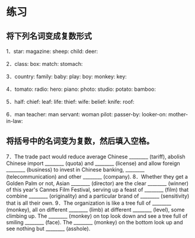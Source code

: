 # 练习

## 将下列名词变成复数形式

1．star:
 magazine:
 sheep:
 child:
 deer:

2．class:
 box:
 match:
 stomach:

3．country:
 family:
 baby:
 play:
 boy:
 monkey:
 key:

4．tomato:
 radio:
 hero:
 piano:
 photo:
 studio:
 potato:
 bamboo:

5．half:
 chief:
 leaf:
 life:
 thief:
 wife:
 belief:
 knife:
 roof:

6．man teacher:
 man servant:
 woman pilot:
 passer-by:
 looker-on:
 mother-in-law:

## 将括号中的名词变为复数，然后填入空格。

7．The trade pact would reduce average Chinese ________ (tariff), abolish Chinese import ________ (quota) and ________ (license) and allow foreign ________ (business) to invest in Chinese banking, ________ (telecommunication) and other ________ (company).
8．Whether they get a Golden Palm or not, Asian ________ (director) are the clear ________ (winner) of this year's Cannes Film Festival, serving up a feast of ________ (film) that combine ________ (originality) and a particular brand of ________ (sensitivity) that is all their own.
9．The organization is like a tree full of ________ (monkey), all on different ________ (limb) at different ________ (level), some climbing up. The ________ (monkey) on top look down and see a tree full of smiling ________ (face). The ________ (monkey) on the bottom look up and see nothing but ________ (asshole).